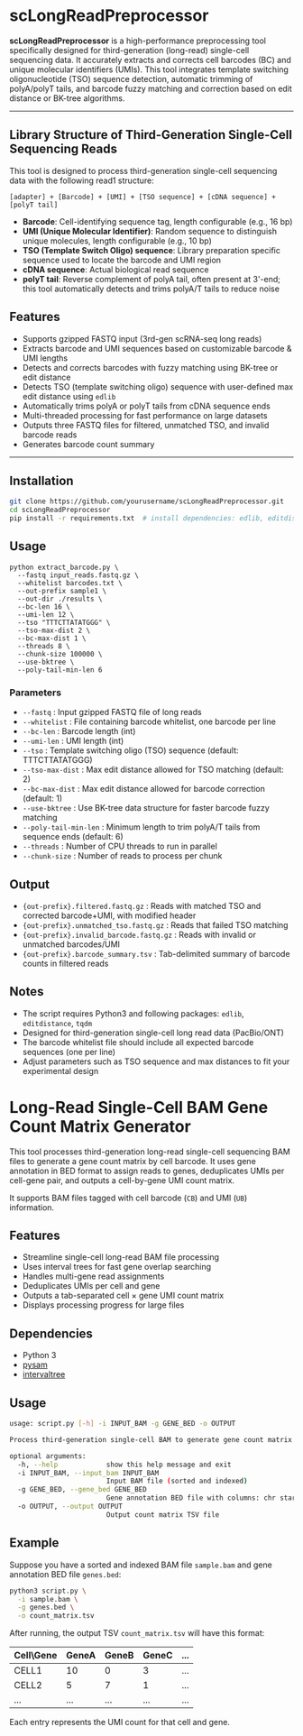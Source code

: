 # scLongReadPreprocessor

**scLongReadPreprocessor** is a high-performance preprocessing tool specifically designed for third-generation (long-read) single-cell sequencing data. It accurately extracts and corrects cell barcodes (BC) and unique molecular identifiers (UMIs). This tool integrates template switching oligonucleotide (TSO) sequence detection, automatic trimming of polyA/polyT tails, and barcode fuzzy matching and correction based on edit distance or BK-tree algorithms.

---

## Library Structure of Third-Generation Single-Cell Sequencing Reads

This tool is designed to process third-generation single-cell sequencing data with the following read1 structure:

```less
[adapter] + [Barcode] + [UMI] + [TSO sequence] + [cDNA sequence] + [polyT tail]
```

- **Barcode**: Cell-identifying sequence tag, length configurable (e.g., 16 bp)
- **UMI (Unique Molecular Identifier)**: Random sequence to distinguish unique molecules, length configurable (e.g., 10 bp)
- **TSO (Template Switch Oligo) sequence**: Library preparation specific sequence used to locate the barcode and UMI region
- **cDNA sequence**: Actual biological read sequence
- **polyT tail**: Reverse complement of polyA tail, often present at 3'-end; this tool automatically detects and trims polyA/T tails to reduce noise

## Features

- Supports gzipped FASTQ input (3rd-gen scRNA-seq long reads)
- Extracts barcode and UMI sequences based on customizable barcode & UMI lengths
- Detects and corrects barcodes with fuzzy matching using BK-tree or edit distance
- Detects TSO (template switching oligo) sequence with user-defined max edit distance using `edlib`
- Automatically trims polyA or polyT tails from cDNA sequence ends
- Multi-threaded processing for fast performance on large datasets
- Outputs three FASTQ files for filtered, unmatched TSO, and invalid barcode reads
- Generates barcode count summary

---

## Installation

```bash
git clone https://github.com/yourusername/scLongReadPreprocessor.git
cd scLongReadPreprocessor
pip install -r requirements.txt  # install dependencies: edlib, editdistance, tqdm
```

## Usage

```
python extract_barcode.py \
  --fastq input_reads.fastq.gz \
  --whitelist barcodes.txt \
  --out-prefix sample1 \
  --out-dir ./results \
  --bc-len 16 \
  --umi-len 12 \
  --tso "TTTCTTATATGGG" \
  --tso-max-dist 2 \
  --bc-max-dist 1 \
  --threads 8 \
  --chunk-size 100000 \
  --use-bktree \
  --poly-tail-min-len 6
```

### Parameters

- `--fastq` : Input gzipped FASTQ file of long reads
- `--whitelist` : File containing barcode whitelist, one barcode per line
- `--bc-len` : Barcode length (int)
- `--umi-len` : UMI length (int)
- `--tso` : Template switching oligo (TSO) sequence (default: TTTCTTATATGGG)
- `--tso-max-dist` : Max edit distance allowed for TSO matching (default: 2)
- `--bc-max-dist` : Max edit distance allowed for barcode correction (default: 1)
- `--use-bktree` : Use BK-tree data structure for faster barcode fuzzy matching
- `--poly-tail-min-len` : Minimum length to trim polyA/T tails from sequence ends (default: 6)
- `--threads` : Number of CPU threads to run in parallel
- `--chunk-size` : Number of reads to process per chunk

## Output

- `{out-prefix}.filtered.fastq.gz` : Reads with matched TSO and corrected barcode+UMI, with modified header
- `{out-prefix}.unmatched_tso.fastq.gz` : Reads that failed TSO matching
- `{out-prefix}.invalid_barcode.fastq.gz` : Reads with invalid or unmatched barcodes/UMI
- `{out-prefix}.barcode_summary.tsv` : Tab-delimited summary of barcode counts in filtered reads

## Notes

- The script requires Python3 and following packages: `edlib`, `editdistance`, `tqdm`
- Designed for third-generation single-cell long read data (PacBio/ONT)
- The barcode whitelist file should include all expected barcode sequences (one per line)
- Adjust parameters such as TSO sequence and max distances to fit your experimental design



# Long-Read Single-Cell BAM Gene Count Matrix Generator

This tool processes third-generation long-read single-cell sequencing BAM files to generate a gene count matrix by cell barcode. It uses gene annotation in BED format to assign reads to genes, deduplicates UMIs per cell-gene pair, and outputs a cell-by-gene UMI count matrix.

It supports BAM files tagged with cell barcode (`CB`) and UMI (`UB`) information.

## Features

- Streamline single-cell long-read BAM file processing
- Uses interval trees for fast gene overlap searching
- Handles multi-gene read assignments
- Deduplicates UMIs per cell and gene
- Outputs a tab-separated cell × gene UMI count matrix
- Displays processing progress for large files

## Dependencies

- Python 3
- [pysam](https://pysam.readthedocs.io/en/latest/)
- [intervaltree](https://pypi.org/project/intervaltree/)

## Usage

```bash
usage: script.py [-h] -i INPUT_BAM -g GENE_BED -o OUTPUT

Process third-generation single-cell BAM to generate gene count matrix

optional arguments:
  -h, --help            show this help message and exit
  -i INPUT_BAM, --input_bam INPUT_BAM
                        Input BAM file (sorted and indexed)
  -g GENE_BED, --gene_bed GENE_BED
                        Gene annotation BED file with columns: chr start end gene_id
  -o OUTPUT, --output OUTPUT
                        Output count matrix TSV file
```

## Example

Suppose you have a sorted and indexed BAM file `sample.bam` and gene annotation BED file `genes.bed`:

```bash
python3 script.py \
  -i sample.bam \
  -g genes.bed \
  -o count_matrix.tsv
```

After running, the output TSV `count_matrix.tsv` will have this format:

| Cell\Gene | GeneA | GeneB | GeneC | ...  |
| --------- | ----- | ----- | ----- | ---- |
| CELL1     | 10    | 0     | 3     | ...  |
| CELL2     | 5     | 7     | 1     | ...  |
| ...       | ...   | ...   | ...   | ...  |

Each entry represents the UMI count for that cell and gene.
